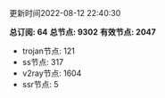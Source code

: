 更新时间2022-08-12 22:40:30

**总订阅: 64**
**总节点: 9302**
**有效节点: 2047**
- trojan节点: 121
- ss节点: 317
- v2ray节点: 1604
- ssr节点: 5
